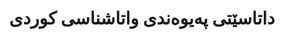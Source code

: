---
title: "داتاسێتی پەیوەندی واتاشناسی کوردی"
meta_title: "داتاسێتی واتاشناسی کوردی - داتای پەیوەندی لێکسیکی"
description: "داتاسێتێکی ڕێکخراو لە پەیوەندی واتاشناسی نێوان وشەکانی کوردی لەوانە هاوواتایی و پێچەوانەواتایی."
draft: false
---
